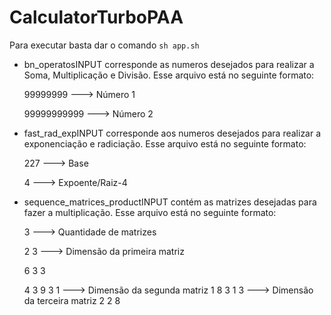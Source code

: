 # CalculatorTurboPAA

Para executar basta dar o comando ``` sh app.sh ```

- bn_operatosINPUT corresponde as numeros desejados para realizar a Soma, Multiplicação e Divisão. Esse arquivo está no seguinte formato:

	99999999 ---> Número 1
	
	99999999999 ---> Número 2

- fast_rad_expINPUT corresponde aos numeros desejados para realizar a exponenciação e radiciação. Esse arquivo está no seguinte formato:

	227 ---> Base
	
	4 ---> Expoente/Raiz-4

- sequence_matrices_productINPUT contém as matrizes desejadas para fazer a multiplicação. Esse arquivo está no seguinte formato:

	3 ---> Quantidade de matrizes
	
	2 3 ---> Dimensão da primeira matriz
	
	6 3 3
	
	4 3 9
	3 1 ---> Dimensão da segunda matriz
	1
	8
	3
	1 3 ---> Dimensão da terceira matriz
	2 2 8
